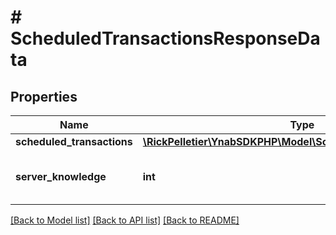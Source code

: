 # # ScheduledTransactionsResponseData

## Properties

Name | Type | Description | Notes
------------ | ------------- | ------------- | -------------
**scheduled_transactions** | [**\RickPelletier\YnabSDKPHP\Model\ScheduledTransactionDetail[]**](ScheduledTransactionDetail.md) |  |
**server_knowledge** | **int** | The knowledge of the server |

[[Back to Model list]](../../README.md#models) [[Back to API list]](../../README.md#endpoints) [[Back to README]](../../README.md)
